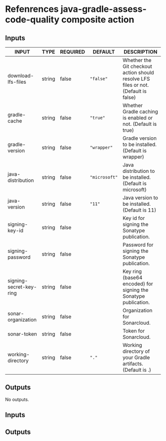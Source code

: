 # Refenrences java-gradle-assess-code-quality composite action

## Inputs

<!-- AUTO-DOC-INPUT:START - Do not remove or modify this section -->

| INPUT                   | TYPE   | REQUIRED | DEFAULT       | DESCRIPTION                                                                         |
| ----------------------- | ------ | -------- | ------------- | ----------------------------------------------------------------------------------- |
| download-lfs-files      | string | false    | `"false"`     | Whether the Git checkout action should resolve LFS files or not. (Default is false) |
| gradle-cache            | string | false    | `"true"`      | Whether Gradle caching is enabled or not. (Default is true)                         |
| gradle-version          | string | false    | `"wrapper"`   | Gradle version to be installed. (Default is wrapper)                                |
| java-distribution       | string | false    | `"microsoft"` | Java distribution to be installed. (Default is microsoft)                           |
| java-version            | string | false    | `"11"`        | Java version to be installed. (Default is 11)                                       |
| signing-key-id          | string | false    |               | Key id for signing the Sonatype publication.                                        |
| signing-password        | string | false    |               | Password for signing the Sonatype publication.                                      |
| signing-secret-key-ring | string | false    |               | Key ring (base64 encoded) for signing the Sonatype publication.                     |
| sonar-organization      | string | false    |               | Organization for Sonarcloud.                                                        |
| sonar-token             | string | false    |               | Token for Sonarcloud.                                                               |
| working-directory       | string | false    | `"."`         | Working directory of your Gradle artifacts. (Default is .)                          |

<!-- AUTO-DOC-INPUT:END -->

## Outputs

<!-- AUTO-DOC-OUTPUT:START - Do not remove or modify this section -->

No outputs.

<!-- AUTO-DOC-OUTPUT:END -->

## Inputs

## Outputs
